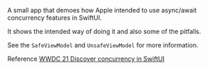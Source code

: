A small app that demoes how Apple intended to use async/await concurrency features in SwiftUI.

It shows the intended way of doing it and also some of the pitfalls.

See the `SafeViewModel` and `UnsafeViewModel` for more information.


Reference [WWDC 21 Discover concurrency in SwiftUI](https://developer.apple.com/videos/play/wwdc2021/10019)
